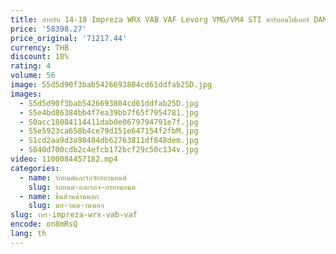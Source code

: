 ```yaml
---
title: สําหรับ 14-18 Impreza WRX VAB VAF Levorg VMG/VM4 STI คาร์บอนไฟเบอร์ DAM สไตล์ด้านหน้า Fender + 8 มม.Glossy เส้นใยล้อชุด
price: '58398.27'
price_original: '71217.44'
currency: THB
discount: 18%
rating: 4
volume: 56
image: S5d5d90f3bab5426693804cd61ddfab25D.jpg
images:
  - S5d5d90f3bab5426693804cd61ddfab25D.jpg
  - S5e4bd86384bb4f7ea39bb7f65f7954781.jpg
  - S0acc18084114411dab0e0679794791e7f.jpg
  - S5e5923ca658b4ce79d151e647154f2fbM.jpg
  - S1cd2aa9d3a98484db62763811df848dem.jpg
  - S040d700cdb2c4efcb172bcf29c50c134v.jpg
video: 1100084457182.mp4
categories:
  - name: รถยนต์และรถจักรยานยนต์
    slug: รถยนต-และรถจ-กรยานยนต
  - name: ชิ้นส่วนด้านนอก
    slug: นส-วนด-านนอก
slug: าหร-impreza-wrx-vab-vaf
encode: on8mRsQ
lang: th
---
```

  